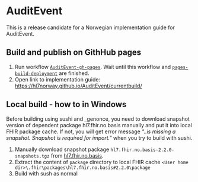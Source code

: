 # AuditEvent
This is a release candidate for a Norwegian implementation guide for AuditEvent.


## Build and publish on GithHub pages
1. Run workflow [`AuditEvent-gh-pages`](https://github.com/HL7Norway/AuditEvent/actions/workflows/AuditEvent-gh-pages.yml). Wait until this workflow and [`pages-build-deployment`](https://github.com/HL7Norway/AuditEvent/actions/workflows/pages/pages-build-deployment) are finished.
2. Open link to implementation guide: https://hl7norway.github.io/AuditEvent/currentbuild/


## Local build - how to in Windows

Before building using sushi and _genonce, you need to download snapshot version of dependent package hl7.fhir.no.basis manually and put it into local FHIR package cache. If not, you will get error message  *"..is missing a snapshot. Snapshot is required for import."* when you try to build with sushi.

1. Manually download snapshot package `hl7.fhir.no.basis-2.2.0-snapshots.tgz` from [hl7.fhir.no.basis](https://simplifier.net/packages/hl7.fhir.no.basis/2.2.0/).
2. Extract the content of `package` directory to local FHIR cache `<User home dir>\.fhir\packages\hl7.fhir.no.basis#2.2.0\package`
3. Build with sush as normal
